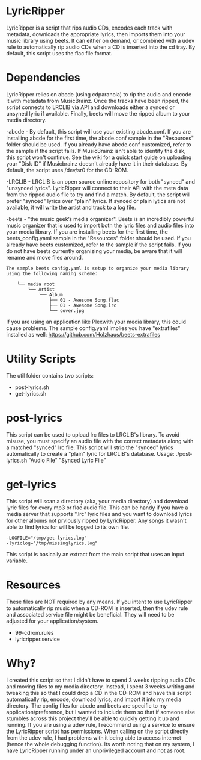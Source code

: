 # LyricRipper
LyricRipper is a script that rips audio CDs, encodes each track with metadata, downloads the appropriate lyrics, then imports them into your music library using beets. It can either on demand, or combined with a udev rule to automatically rip audio CDs when a CD is inserted into the cd tray. By default, this script uses the flac file format.

# Dependencies
LyricRipper relies on abcde (using cdparanoia) to rip the audio and encode it with metadata from MusicBrainz. Once the tracks have been ripped, the script connects to LRCLIB via API and downloads either a synced or unsyned lyric if available. Finally, beets will move the ripped album to your media directory. 

-abcde
    - By default, this script will use your existing abcde.conf. If you are installing abcde for the first time, the abcde.conf sample in the "Resources" folder should be used. If you already have abcde.conf customized, refer to the sample if the script fails. If MusicBrainz isn't able to identify the disk, this script won't continue. See the wiki for a quick start guide on uploading your "Disk ID" if Musicbrainz doesn't already have it in their database.
    By default, the script uses /dev/sr0 for the CD-ROM. 

-LRCLIB
    - LRCLIB is an open source online repository for both "synced" and "unsynced lyrics". LyricRipper will connect to their API with the meta data from the ripped audio file to try and find a match. By default, the script will prefer "synced" lyrics over "plain" lyrics. If synced or plain lytics are not available, it will write the artist and track to a log file. 

-beets
    - "the music geek’s media organizer". Beets is an incredibly powerful music organizer that is used to import both the lyric files and audio files into your media library. If you are installing beets for the first time, the beets_config.yaml sample in the "Resources" folder should be used. If you already have beets customized, refer to the sample if the script fails.
    If you do not have beets currently organizing your media, be aware that it will rename and move files around.
    
    The sample beets config.yaml is setup to organize your media library using the following naming scheme:

        └── media root
            └── Artist
                └── Album
                    ├── 01 - Awesome Song.flac
                    ├── 01 - Awesome Song.lrc
                    └── cover.jpg

If you are using an application like Plexwith your media library, this could cause problems. The sample config.yaml implies you have "extrafiles" installed as well: https://github.com/Holzhaus/beets-extrafiles

# Utility Scripts
The util folder contains two scripts:
- post-lyrics.sh
- get-lyrics.sh
# post-lyrics
This script can be used to upload lrc files to LRCLIB's library. To avoid misuse, you must specify an audio file with the correct metadata along with a matched "synced" lrc file. This script will strip the "synced" lyrics automatically to create a "plain" lyric for LRCLIB's database.
        Usage: ./post-lyrics.sh "Audio File" "Synced Lyric File"
# get-lyrics
This script will scan a directory (aka, your media directory) and download lyric files for every mp3 or flac audio file. This can be handy if you have a media server that supports ".lrc" lyric files and you want to download lyrics for other albums not prviously ripped by LyricRipper. Any songs it wasn't able to find lyrics for will be logged to its own file.

    -LOGFILE="/tmp/get-lyrics.log"
    -lyriclog="/tmp/missinglyrics.log"
This script is basically an extract from the main script that uses an input variable.

# Resources
These files are NOT required by any means. If you intent to use LyricRipper to automatically rip music when a CD-ROM is inserted, then the udev rule and associated service file might be beneficial. They will need to be adjusted for your application/system.
- 99-cdrom.rules
- lyricripper.service

# Why?
I created this script so that I didn't have to spend 3 weeks ripping audio CDs and moving files to my media directory. Instead, I spent 3 weeks writing and tweaking this so that I could drop a CD in the CD-ROM and have this script automatically rip, encode, download lyrics, and import it into my media directory. The config files for abcde and beets are specific to my application/preference, but I wanted to include them so that if someone else stumbles across this project they'll be able to quickly getting it up and running. If you are using a udev rule, I recommend using a service to ensure the LyricRipper script has permissions. When calling on the script directly from the udev rule, I had problems with it being able to access internet (hence the whole debugging function). Its worth noting that on my system, I have LyricRipper running under an unprivileged account and not as root.